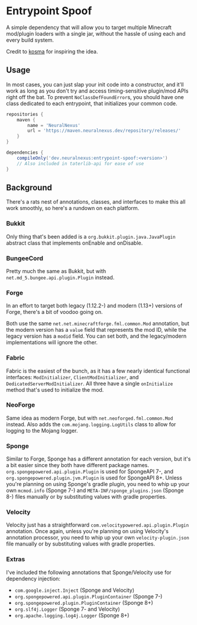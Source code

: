 # Entrypoint Spoof

A simple dependency that will allow you to target multiple Minecraft mod/plugin loaders with a single jar, without the
hassle of using each and every build system.

Credit
to [kosma](https://github.com/kosmolot-mods/minecraft-mysql-jdbc/blob/main/forge-1.12/src/main/java/net/minecraftforge/fml/common/Mod.java")
for inspiring the idea.

## Usage

In most cases, you can just slap your init code into a constructor, and it'll work as long as you don't
try and access timing-sensitive plugin/mod APIs right off the bat. To prevent `NoClassDefFoundError`s, you should have
one class dedicated to each entrypoint, that initializes your common code.

```gradle
repositories {
    maven {
        name = 'NeuralNexus'
        url = 'https://maven.neuralnexus.dev/repository/releases/'
    }
}

dependencies {
    compileOnly('dev.neuralnexus:entrypoint-spoof:<version>')
    // Also included in taterlib-api for ease of use
}
```

## Background

There's a rats nest of annotations, classes, and interfaces to make this all work smoothly, so here's a rundown on each
platform.

### Bukkit

Only thing that's been added is a `org.bukkit.plugin.java.JavaPlugin` abstract class that implements onEnable and
onDisable.

### BungeeCord

Pretty much the same as Bukkit, but with `net.md_5.bungee.api.plugin.Plugin` instead.

### Forge

In an effort to target both legacy (1.12.2-) and modern (1.13+) versions of Forge, there's a bit of voodoo going on.

Both use the same `net.net.minecraftforge.fml.common.Mod` annotation, but the modern version has a `value` field that
represents the mod ID, while the legacy version has a `modid` field. You can set both, and the legacy/modern
implementations will ignore the other.

### Fabric

Fabric is the easiest of the bunch, as it has a few nearly identical functional
interfaces: `ModInitializer`, `ClientModInitializer`, and `DedicatedServerModInitializer`. All three have a
single `onInitialize` method that's used to initialize the mod.

### NeoForge

Same idea as modern Forge, but with `net.neoforged.fml.common.Mod` instead.
Also adds the `com.mojang.logging.LogUtils` class to allow for logging to the Mojang logger.

### Sponge

Similar to Forge, Sponge has a different annotation for each version, but it's a bit easier since they both have
different package names. `org.spongepowered.api.plugin.Plugin` is used for SpongeAPI 7-,
and `org.spongepowered.plugin.jvm.Plugin` is used for SpongeAPI 8+.
Unless you're planning on using Sponge's gradle plugin, you need to whip up your own `mcmod.info` (Sponge 7-)
and `META-INF/sponge_plugins.json` (Sponge 8-) files manually or by substituting values with gradle properties.

### Velocity

Velocity just has a straightforward `com.velocitypowered.api.plugin.Plugin` annotation. Once again, unless you're
planning on using Velocity's annotation processor, you need to whip up your own `velocity-plugin.json` file manually or
by substituting values with gradle properties.

### Extras

I've included the following annotations that Sponge/Velocity use for dependency injection:

- `com.google.inject.Inject` (Sponge and Velocity)
- `org.spongepowered.api.plugin.PluginContainer` (Sponge 7-)
- `org.spongepowered.plugin.PluginContainer` (Sponge 8+)
- `org.slf4j.Logger` (Sponge 7- and Velocity)
- `org.apache.logging.log4j.Logger` (Sponge 8+)
